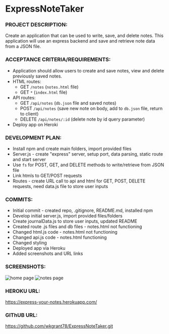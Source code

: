# ExpressNoteTaker

### PROJECT DESCRIPTION:

Create an application that can be used to write, save, and delete notes. This application will use an express backend and save and retrieve note data from a JSON file.

### ACCEPTANCE CRITERIA/REQUIREMENTS:

* Application should allow users to create and save notes, view and delete previously saved notes.
* HTML routes: 
    * GET `/notes` (`notes.html` file)
    * GET `*` (`index.html` file)
* API routes: 
    * GET `/api/notes` (`db.json` file and saved notes)
    * POST `/api/notes` (save new note on body, add to `db.json` file, return to client)
    * DELETE `/api/notes/:id` (delete note by id query parameter)
* Deploy app on Heroki

### DEVELOPMENT PLAN:

* Install npm and create main folders, import provided files
* Server.js - create "express" server, setup port, data parsing, static route and start server
* Use `fs` for POST, GET, and DELETE methods to write/retrieve from JSON file
* Link htmls to GET/POST requests
* Routes - create URL call to api and html for GET, POST, DELETE requests, need data.js file to store user inputs

### COMMITS:

* Initial commit - created repo, .gitignore, README.md, installed npm
* Develop initial server.js, import provided files/folders
* Create journalData.js to store user inputs, updated README
* Created route .js files and db files - notes.html not functioning
* Changed html.js code - notes.html not functioning
* Changed api.js code - notes.html functioning
* Changed styling
* Deployed app via Heroku
* Added screenshots and URL links

### SCREENSHOTS:

<img src="index.PNG" alt="home page">

<img src="notes.PNG" alt="notes page">

### HEROKU URL:

https://express-your-notes.herokuapp.com/

### GIThUB URL:

https://github.com/wkgrant78/ExpressNoteTaker.git


